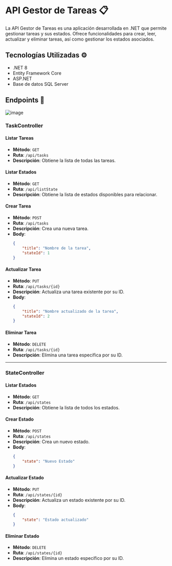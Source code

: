 # API Gestor de Tareas 📋

La API Gestor de Tareas es una aplicación desarrollada en .NET que permite gestionar tareas y sus estados. Ofrece funcionalidades para crear, leer, actualizar y eliminar tareas, así como gestionar los estados asociados.

## Tecnologías Utilizadas ⚙️

- .NET 8
- Entity Framework Core
- ASP.NET
- Base de datos SQL Server

## Endpoints 🚀

![image](https://github.com/user-attachments/assets/c37ff77b-38f9-4f45-8eb3-8f784adb2b50)

### TaskController

#### Listar Tareas
- **Método**: `GET`
- **Ruta**: `/api/tasks`
- **Descripción**: Obtiene la lista de todas las tareas.

#### Listar Estados
- **Método**: `GET`
- **Ruta**: `/api/listState`
- **Descripción**: Obtiene la lista de estados disponibles para relacionar.

#### Crear Tarea
- **Método**: `POST`
- **Ruta**: `/api/tasks`
- **Descripción**: Crea una nueva tarea.
- **Body**:
    ```json
    {
        "title": "Nombre de la tarea",
        "stateId": 1
    }
    ```

#### Actualizar Tarea
- **Método**: `PUT`
- **Ruta**: `/api/tasks/{id}`
- **Descripción**: Actualiza una tarea existente por su ID.
- **Body**:
    ```json
    {
        "title": "Nombre actualizado de la tarea",
        "stateId": 2
    }
    ```

#### Eliminar Tarea
- **Método**: `DELETE`
- **Ruta**: `/api/tasks/{id}`
- **Descripción**: Elimina una tarea específica por su ID.

---

### StateController

#### Listar Estados
- **Método**: `GET`
- **Ruta**: `/api/states`
- **Descripción**: Obtiene la lista de todos los estados.

#### Crear Estado
- **Método**: `POST`
- **Ruta**: `/api/states`
- **Descripción**: Crea un nuevo estado.
- **Body**:
    ```json
    {
        "state": "Nuevo Estado"
    }
    ```

#### Actualizar Estado
- **Método**: `PUT`
- **Ruta**: `/api/states/{id}`
- **Descripción**: Actualiza un estado existente por su ID.
- **Body**:
    ```json
    {
        "state": "Estado actualizado"
    }
    ```

#### Eliminar Estado
- **Método**: `DELETE`
- **Ruta**: `/api/states/{id}`
- **Descripción**: Elimina un estado específico por su ID.
